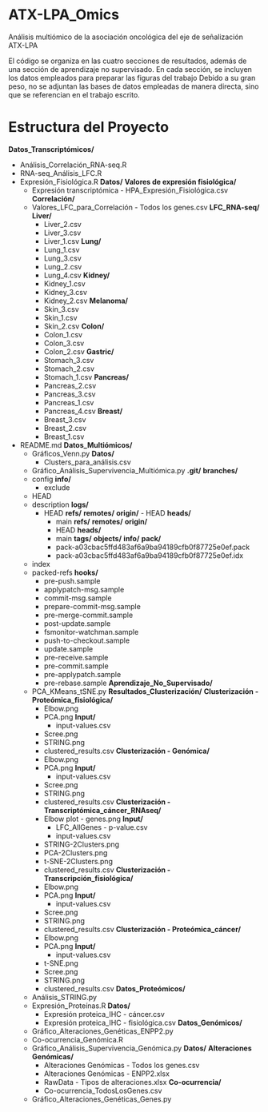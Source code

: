 # ATX-LPA_Omics
Análisis multiómico de la asociación oncológica del eje de señalización ATX-LPA

El código se organiza en las cuatro secciones de resultados, además de una sección de aprendizaje no supervisado.
En cada sección, se incluyen los datos empleados para preparar las figuras del trabajo
Debido a su gran peso, no se adjuntan las bases de datos empleadas de manera directa, sino que se referencian en el trabajo escrito.

# Estructura del Proyecto
**Datos_Transcriptómicos/**
  - Análisis_Correlación_RNA-seq.R
  - RNA-seq_Análisis_LFC.R
  - Expresión_Fisiológica.R
  **Datos/**
    **Valores de expresión fisiológica/**
      - Expresión transcriptómica - HPA_Expresión_Fisiológica.csv
    **Correlación/**
      - Valores_LFC_para_Correlación - Todos los genes.csv
    **LFC_RNA-seq/**
      **Liver/**
        - Liver_2.csv
        - Liver_3.csv
        - Liver_1.csv
      **Lung/**
        - Lung_1.csv
        - Lung_3.csv
        - Lung_2.csv
        - Lung_4.csv
      **Kidney/**
        - Kidney_1.csv
        - Kidney_3.csv
        - Kidney_2.csv
      **Melanoma/**
        - Skin_3.csv
        - Skin_1.csv
        - Skin_2.csv
      **Colon/**
        - Colon_1.csv
        - Colon_3.csv
        - Colon_2.csv
      **Gastric/**
        - Stomach_3.csv
        - Stomach_2.csv
        - Stomach_1.csv
      **Pancreas/**
        - Pancreas_2.csv
        - Pancreas_3.csv
        - Pancreas_1.csv
        - Pancreas_4.csv
      **Breast/**
        - Breast_3.csv
        - Breast_2.csv
        - Breast_1.csv
- README.md
**Datos_Multiómicos/**
  - Gráficos_Venn.py
  **Datos/**
    - Clusters_para_análisis.csv
  - Gráfico_Análisis_Supervivencia_Multiómica.py
**.git/**
  **branches/**
  - config
  **info/**
    - exclude
  - HEAD
  - description
  **logs/**
    - HEAD
    **refs/**
      **remotes/**
        **origin/**
          - HEAD
      **heads/**
        - main
  **refs/**
    **remotes/**
      **origin/**
        - HEAD
    **heads/**
      - main
    **tags/**
  **objects/**
    **info/**
    **pack/**
      - pack-a03cbac5ffd483af6a9ba94189cfb0f87725e0ef.pack
      - pack-a03cbac5ffd483af6a9ba94189cfb0f87725e0ef.idx
  - index
  - packed-refs
  **hooks/**
    - pre-push.sample
    - applypatch-msg.sample
    - commit-msg.sample
    - prepare-commit-msg.sample
    - pre-merge-commit.sample
    - post-update.sample
    - fsmonitor-watchman.sample
    - push-to-checkout.sample
    - update.sample
    - pre-receive.sample
    - pre-commit.sample
    - pre-applypatch.sample
    - pre-rebase.sample
**Aprendizaje_No_Supervisado/**
  - PCA_KMeans_tSNE.py
  **Resultados_Clusterización/**
    **Clusterización - Proteómica_fisiológica/**
      - Elbow.png
      - PCA.png
      **Input/**
        - input-values.csv
      - Scree.png
      - STRING.png
      - clustered_results.csv
    **Clusterización - Genómica/**
      - Elbow.png
      - PCA.png
      **Input/**
        - input-values.csv
      - Scree.png
      - STRING.png
      - clustered_results.csv
    **Clusterización - Transcriptómica_cáncer_RNAseq/**
      - Elbow plot - genes.png
      **Input/**
        - LFC_AllGenes - p-value.csv
        - input-values.csv
      - STRING-2Clusters.png
      - PCA-2Clusters.png
      - t-SNE-2Clusters.png
      - clustered_results.csv
    **Clusterización - Transcripción_fisiológica/**
      - Elbow.png
      - PCA.png
      **Input/**
        - input-values.csv
      - Scree.png
      - STRING.png
      - clustered_results.csv
    **Clusterización - Proteómica_cáncer/**
      - Elbow.png
      - PCA.png
      **Input/**
        - input-values.csv
      - t-SNE.png
      - Scree.png
      - STRING.png
      - clustered_results.csv
**Datos_Proteómicos/**
  - Análisis_STRING.py
  - Expresión_Proteínas.R
  **Datos/**
    - Expresión proteica_IHC - cáncer.csv
    - Expresión proteica_IHC - fisiológica.csv
**Datos_Genómicos/**
  - Gráfico_Alteraciones_Genéticas_ENPP2.py
  - Co-ocurrencia_Genómica.R
  - Gráfico_Análisis_Supervivencia_Genómica.py
  **Datos/**
    **Alteraciones Genómicas/**
      - Alteraciones Genómicas - Todos los genes.csv
      - Alteraciones Genómicas - ENPP2.xlsx
      - RawData - Tipos de alteraciones.xlsx
    **Co-ocurrencia/**
      - Co-ocurrencia_TodosLosGenes.csv
  - Gráfico_Alteraciones_Genéticas_Genes.py
